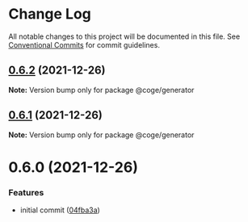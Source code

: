 # Change Log

All notable changes to this project will be documented in this file.
See [Conventional Commits](https://conventionalcommits.org) for commit guidelines.

## [0.6.2](https://github.com/cogejs/coge/compare/@coge/generator@0.6.1...@coge/generator@0.6.2) (2021-12-26)

**Note:** Version bump only for package @coge/generator





## [0.6.1](https://github.com/cogejs/coge/compare/@coge/generator@0.6.0...@coge/generator@0.6.1) (2021-12-26)

**Note:** Version bump only for package @coge/generator





# 0.6.0 (2021-12-26)


### Features

* initial commit ([04fba3a](https://github.com/cogejs/coge/commit/04fba3a3f5c8c7544243aeffbf933bb0dc4330b6))
